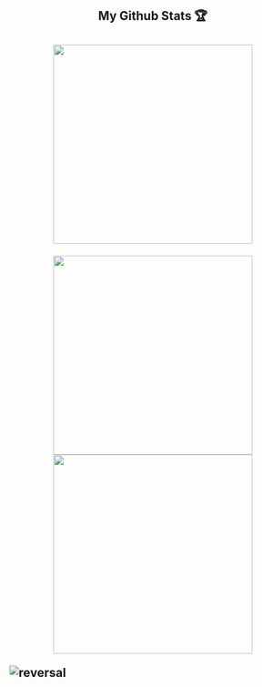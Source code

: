 <h2 align="center"> My Github Stats 🏆<h2/>
  <p align="center">
    <img width="350em" src="https://streak-stats.demolab.com/?user=RafaelMagalhaes92&theme=radical&hide_border=true"/>
  </p>
    
  <p align="center"> 
    <img width="350px" hspace="10" src="https://github-readme-stats.vercel.app/api/top-langs/?username=RafaelMagalhaes92&layout=compact&theme=radical&hide_border=true">
    <img width="350px" src="https://github-readme-stats.vercel.app/api?username=RafaelMagalhaes92&show_icons=true&theme=radical&hide_border=true">
  </p>

![reversal](https://capsule-render.vercel.app/api?type=rect&text=RECT&fontAlign=30&fontSize=30&desc=Use%20theme&descAlign=60&descAlignY=50&theme=radical)
 
